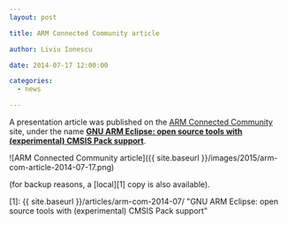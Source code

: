 ```yaml
---
layout: post

title: ARM Connected Community article

author: Liviu Ionescu

date: 2014-07-17 12:00:00

categories:
  - news

---
```


A presentation article was published on the [ARM Connected Community](http://community.arm.com) site, under the name **[GNU ARM Eclipse: open source tools with (experimental) CMSIS Pack support](http://community.arm.com/groups/tools/blog/2014/07/17/gnu-arm-eclipse-open-source-tools-with-experimental-cmsis-pack-support)**.

![ARM Connected Community article]({{ site.baseurl }}/images/2015/arm-com-article-2014-07-17.png)

(for backup reasons, a [local][1] copy is also available).

 [1]: {{ site.baseurl }}/articles/arm-com-2014-07/ "GNU ARM Eclipse: open source tools with (experimental) CMSIS Pack support"

